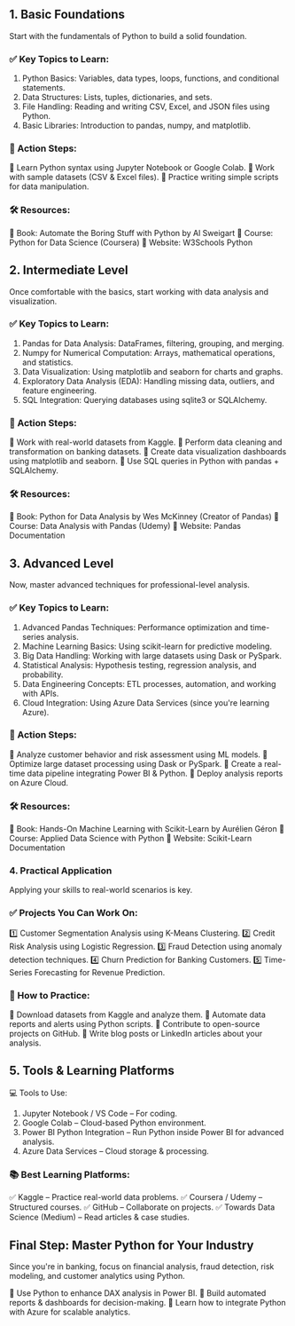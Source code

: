 ## 1. Basic Foundations
Start with the fundamentals of Python to build a solid foundation.

### ✅ Key Topics to Learn:

1. Python Basics: Variables, data types, loops, functions, and conditional statements.
2. Data Structures: Lists, tuples, dictionaries, and sets.
3. File Handling: Reading and writing CSV, Excel, and JSON files using Python.
4. Basic Libraries: Introduction to pandas, numpy, and matplotlib.

### 📌 Action Steps:
🔹 Learn Python syntax using Jupyter Notebook or Google Colab.
🔹 Work with sample datasets (CSV & Excel files).
🔹 Practice writing simple scripts for data manipulation.

### 🛠 Resources:

🔹 Book: Automate the Boring Stuff with Python by Al Sweigart
🔹 Course: Python for Data Science (Coursera)
🔹 Website: W3Schools Python

## 2. Intermediate Level
Once comfortable with the basics, start working with data analysis and visualization.

### ✅ Key Topics to Learn:

1. Pandas for Data Analysis: DataFrames, filtering, grouping, and merging.
2. Numpy for Numerical Computation: Arrays, mathematical operations, and statistics.
3. Data Visualization: Using matplotlib and seaborn for charts and graphs.
4. Exploratory Data Analysis (EDA): Handling missing data, outliers, and feature engineering.
5. SQL Integration: Querying databases using sqlite3 or SQLAlchemy.

### 📌 Action Steps:
🔹 Work with real-world datasets from Kaggle.
🔹 Perform data cleaning and transformation on banking datasets.
🔹 Create data visualization dashboards using matplotlib and seaborn.
🔹 Use SQL queries in Python with pandas + SQLAlchemy.

### 🛠 Resources:

🔹 Book: Python for Data Analysis by Wes McKinney (Creator of Pandas)
🔹 Course: Data Analysis with Pandas (Udemy)
🔹 Website: Pandas Documentation

## 3. Advanced Level
Now, master advanced techniques for professional-level analysis.

### ✅ Key Topics to Learn:

1. Advanced Pandas Techniques: Performance optimization and time-series analysis.
2. Machine Learning Basics: Using scikit-learn for predictive modeling.
3. Big Data Handling: Working with large datasets using Dask or PySpark.
4. Statistical Analysis: Hypothesis testing, regression analysis, and probability.
5. Data Engineering Concepts: ETL processes, automation, and working with APIs.
6. Cloud Integration: Using Azure Data Services (since you're learning Azure).

### 📌 Action Steps:
🔹 Analyze customer behavior and risk assessment using ML models.
🔹 Optimize large dataset processing using Dask or PySpark.
🔹 Create a real-time data pipeline integrating Power BI & Python.
🔹 Deploy analysis reports on Azure Cloud.

### 🛠 Resources:

🔹 Book: Hands-On Machine Learning with Scikit-Learn by Aurélien Géron
🔹 Course: Applied Data Science with Python
🔹 Website: Scikit-Learn Documentation

### 4. Practical Application
Applying your skills to real-world scenarios is key.

### ✅ Projects You Can Work On:
1️⃣ Customer Segmentation Analysis using K-Means Clustering.
2️⃣ Credit Risk Analysis using Logistic Regression.
3️⃣ Fraud Detection using anomaly detection techniques.
4️⃣ Churn Prediction for Banking Customers.
5️⃣ Time-Series Forecasting for Revenue Prediction.

### 📌 How to Practice:
🔹 Download datasets from Kaggle and analyze them.
🔹 Automate data reports and alerts using Python scripts.
🔹 Contribute to open-source projects on GitHub.
🔹 Write blog posts or LinkedIn articles about your analysis.

## 5. Tools & Learning Platforms
💻 Tools to Use:

1. Jupyter Notebook / VS Code – For coding.
2. Google Colab – Cloud-based Python environment.
3. Power BI Python Integration – Run Python inside Power BI for advanced analysis.
4. Azure Data Services – Cloud storage & processing.

### 📚 Best Learning Platforms:
✅ Kaggle – Practice real-world data problems.
✅ Coursera / Udemy – Structured courses.
✅ GitHub – Collaborate on projects.
✅ Towards Data Science (Medium) – Read articles & case studies.

## Final Step: Master Python for Your Industry
Since you're in banking, focus on financial analysis, fraud detection, risk modeling, and customer analytics using Python.

🔹 Use Python to enhance DAX analysis in Power BI.
🔹 Build automated reports & dashboards for decision-making.
🔹 Learn how to integrate Python with Azure for scalable analytics.
